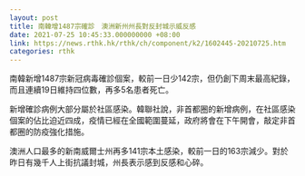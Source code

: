 ```yaml
---
layout: post
title: 南韓增1487宗確診　澳洲新州州長對反封城示威反感
date: 2021-07-25 10:45:33.000000000 +08:00
link: https://news.rthk.hk/rthk/ch/component/k2/1602445-20210725.htm
categories: rthk
---
```


南韓新增1487宗新冠病毒確診個案，較前一日少142宗，但仍創下周末最高紀錄，而且連續19日維持四位數，再多5名患者死亡。

新增確診病例大部分屬於社區感染。韓聯社說，非首都圈的新增病例，在社區感染個案的佔比迫近四成，疫情已經在全國範圍蔓延，政府將會在下午開會，敲定非首都圈的防疫強化措施。

澳洲人口最多的新南威爾士州再多141宗本土感染，較前一日的163宗減少。對於昨日有幾千人上街抗議封城，州長表示感到反感和心碎。
